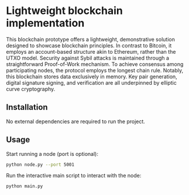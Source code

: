 # Lightweight blockchain implementation

This blockchain prototype offers a lightweight, demonstrative solution designed to showcase blockchain principles. In contrast to Bitcoin, it employs an account-based structure akin to Ethereum, rather than the UTXO model. Security against Sybil attacks is maintained through a straightforward Proof-of-Work mechanism. To achieve consensus among participating nodes, the protocol employs the longest chain rule. Notably, this blockchain stores data exclusively in memory. Key pair generation, digital signature signing, and verification are all underpinned by elliptic curve cryptography.

## Installation

No external dependencies are required to run the project.

## Usage

Start running a node (port is optional):

```bash
python node.py --port 5001
```

Run the interactive main script to interact with the node:

```bash
python main.py
```
